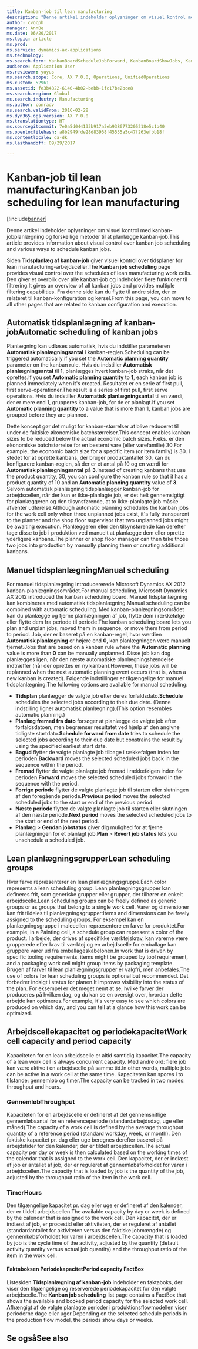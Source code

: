 ```yaml
---
title: Kanban-job til lean manufacturing
description: "Denne artikel indeholder oplysninger om visuel kontrol med kanban-jobplanlægning og forskellige metoder til at planlægge kanban-job."
author: cvocph
manager: AnnBe
ms.date: 06/20/2017
ms.topic: article
ms.prod: 
ms.service: dynamics-ax-applications
ms.technology: 
ms.search.form: KanbanBoardScheduleJobForward, KanbanBoardShowJobs, KanbanJobSchedulingListPage
audience: Application User
ms.reviewer: yuyus
ms.search.scope: Core, AX 7.0.0, Operations, UnifiedOperations
ms.custom: 52961
ms.assetid: fe3b4822-6140-4b02-bebb-1fc17be2bce8
ms.search.region: Global
ms.search.industry: Manufacturing
ms.author: conradv
ms.search.validFrom: 2016-02-28
ms.dyn365.ops.version: AX 7.0.0
ms.translationtype: HT
ms.sourcegitcommit: 7e0a5d044133b917a3eb9386773205218e5c1b40
ms.openlocfilehash: a8b2949fde28d83968f45535a5c47f263efbb18f
ms.contentlocale: da-dk
ms.lasthandoff: 09/29/2017

---
```


# <a name="kanban-job-scheduling-for-lean-manufacturing"></a><span data-ttu-id="f90af-103">Kanban-job til lean manufacturing</span><span class="sxs-lookup"><span data-stu-id="f90af-103">Kanban job scheduling for lean manufacturing</span></span>

[!include[banner](../includes/banner.md)]


<span data-ttu-id="f90af-104">Denne artikel indeholder oplysninger om visuel kontrol med kanban-jobplanlægning og forskellige metoder til at planlægge kanban-job.</span><span class="sxs-lookup"><span data-stu-id="f90af-104">This article provides information about visual control over kanban job scheduling and various ways to schedule kanban jobs.</span></span>  

<span data-ttu-id="f90af-105">Siden **Tidsplanlæg af kanban-job** giver visuel kontrol over tidsplaner for lean manufacturing-arbejdsceller.</span><span class="sxs-lookup"><span data-stu-id="f90af-105">The **Kanban job scheduling** page provides visual control over the schedules of lean manufacturing work cells.</span></span> <span data-ttu-id="f90af-106">Den giver et overblik over alle kanban-job og indeholder flere funktioner til filtrering.</span><span class="sxs-lookup"><span data-stu-id="f90af-106">It gives an overview of all kanban jobs and provides multiple filtering capabilities.</span></span> <span data-ttu-id="f90af-107">Fra denne side kan du flytte til andre sider, der er relateret til kanban-konfiguration og kørsel.</span><span class="sxs-lookup"><span data-stu-id="f90af-107">From this page, you can move to all other pages that are related to kanban configuration and execution.</span></span>

## <a name="automatic-scheduling-of-kanban-jobs"></a><span data-ttu-id="f90af-108">Automatisk tidsplanlægning af kanban-job</span><span class="sxs-lookup"><span data-stu-id="f90af-108">Automatic scheduling of kanban jobs</span></span>
<span data-ttu-id="f90af-109">Planlægning kan udløses automatisk, hvis du indstiller parameteren **Automatisk planlægningsantal** i kanban-reglen.</span><span class="sxs-lookup"><span data-stu-id="f90af-109">Scheduling can be triggered automatically if you set the **Automatic planning quantity** parameter on the kanban rule.</span></span> <span data-ttu-id="f90af-110">Hvis du indstiller **Automatisk planlægningsantal** til **1**, planlægges hvert kanban-job straks, når det oprettes.</span><span class="sxs-lookup"><span data-stu-id="f90af-110">If you set **Automatic planning quantity** to **1**, each kanban job is planned immediately when it's created.</span></span> <span data-ttu-id="f90af-111">Resultatet er en serie af first pull, first serve-operationer.</span><span class="sxs-lookup"><span data-stu-id="f90af-111">The result is a series of first pull, first serve operations.</span></span> <span data-ttu-id="f90af-112">Hvis du indstiller **Automatisk planlægningsantal** til en værdi, der er mere end 1, grupperes kanban-job, før de er planlagt.</span><span class="sxs-lookup"><span data-stu-id="f90af-112">If you set **Automatic planning quantity** to a value that is more than 1, kanban jobs are grouped before they are planned.</span></span> 

<span data-ttu-id="f90af-113">Dette koncept gør det muligt for kanban-størrelser at blive reduceret til under de faktiske økonomiske batchstørrelser.</span><span class="sxs-lookup"><span data-stu-id="f90af-113">This concept enables kanban sizes to be reduced below the actual economic batch sizes.</span></span> <span data-ttu-id="f90af-114">F.eks. er den økonomiske batchstørrelse for en bestemt vare (eller varefamilie) 30.</span><span class="sxs-lookup"><span data-stu-id="f90af-114">For example, the economic batch size for a specific item (or item family) is 30.</span></span> <span data-ttu-id="f90af-115">I stedet for at oprette kanbans, der bruger produktantallet 30, kan du konfigurere kanban-reglen, så der er et antal på 10 og en værdi for **Automatisk planlægningsantal** på **3**.</span><span class="sxs-lookup"><span data-stu-id="f90af-115">Instead of creating kanbans that use the product quantity, 30, you can configure the kanban rule so that it has a product quantity of 10 and an **Automatic planning quantity** value of **3**.</span></span> <span data-ttu-id="f90af-116">Selvom automatisk planlægning tidsplanlægger kanban-job for arbejdscellen, når der kun er ikke-planlagte job, er det helt gennemsigtigt for planlæggeren og den tilsynsførende, at to ikke-planlagte job måske afventer udførelse.</span><span class="sxs-lookup"><span data-stu-id="f90af-116">Although automatic planning schedules the kanban jobs for the work cell only when three unplanned jobs exist, it's fully transparent to the planner and the shop floor supervisor that two unplanned jobs might be awaiting execution.</span></span> <span data-ttu-id="f90af-117">Planlæggeren eller den tilsynsførende kan derefter tage disse to job i produktion ved manuelt at planlægge dem eller oprette yderligere kanbans.</span><span class="sxs-lookup"><span data-stu-id="f90af-117">The planner or shop floor manager can then take those two jobs into production by manually planning them or creating additional kanbans.</span></span>

## <a name="manual-scheduling"></a><span data-ttu-id="f90af-118">Manuel tidsplanlægning</span><span class="sxs-lookup"><span data-stu-id="f90af-118">Manual scheduling</span></span>
<span data-ttu-id="f90af-119">For manuel tidsplanlægning introducererede Microsoft Dynamics AX 2012 kanban-planlægningsområdet.</span><span class="sxs-lookup"><span data-stu-id="f90af-119">For manual scheduling, Microsoft Dynamics AX 2012 introduced the kanban scheduling board.</span></span> <span data-ttu-id="f90af-120">Manuel tidsplanlægning kan kombineres med automatisk tidsplanlægning.</span><span class="sxs-lookup"><span data-stu-id="f90af-120">Manual scheduling can be combined with automatic scheduling.</span></span> <span data-ttu-id="f90af-121">Med kanban-planlægningsområdet kan du planlægge og fjerne planlægningen af job, flytte dem i rækkefølge eller flytte dem fra periode til periode.</span><span class="sxs-lookup"><span data-stu-id="f90af-121">The kanban scheduling board lets you plan and unplan jobs, moved them in sequence, or move them from period to period.</span></span> <span data-ttu-id="f90af-122">Job, der er baseret på en kanban-regel, hvor værdien **Automatisk planlægning** er højere end **0**, kan planlægningen være manuelt fjernet.</span><span class="sxs-lookup"><span data-stu-id="f90af-122">Jobs that are based on a kanban rule where the **Automatic planning** value is more than **0** can be manually unplanned.</span></span> <span data-ttu-id="f90af-123">Disse job kan dog planlægges igen, når den næste automatiske planlægningshændelse indtræffer (når der oprettes en ny kanban).</span><span class="sxs-lookup"><span data-stu-id="f90af-123">However, these jobs will be replanned when the next automatic planning event occurs (that is, when a new kanban is created).</span></span> <span data-ttu-id="f90af-124">Følgende indstillinger er tilgængelige for manuel tidsplanlægning:</span><span class="sxs-lookup"><span data-stu-id="f90af-124">The following options are available for manual scheduling:</span></span>

-   <span data-ttu-id="f90af-125">**Tidsplan** planlægger de valgte job efter deres forfaldsdato.</span><span class="sxs-lookup"><span data-stu-id="f90af-125">**Schedule** schedules the selected jobs according to their due date.</span></span> <span data-ttu-id="f90af-126">(Denne indstilling ligner automatisk planlægning).</span><span class="sxs-lookup"><span data-stu-id="f90af-126">(This option resembles automatic planning.)</span></span>
-   <span data-ttu-id="f90af-127">**Planlæg fremad fra dato** forsøger at planlægge de valgte job efter forfaldsdatoen, men begrænser resultatet ved hjælp af den angivne tidligste startdato.</span><span class="sxs-lookup"><span data-stu-id="f90af-127">**Schedule forward from date** tries to schedule the selected jobs according to their due date but constrains the result by using the specified earliest start date.</span></span>
-   <span data-ttu-id="f90af-128">**Bagud** flytter de valgte planlagte job tilbage i rækkefølgen inden for perioden.</span><span class="sxs-lookup"><span data-stu-id="f90af-128">**Backward** moves the selected scheduled jobs back in the sequence within the period.</span></span>
-   <span data-ttu-id="f90af-129">**Fremad** flytter de valgte planlagte job fremad i rækkefølgen inden for perioden.</span><span class="sxs-lookup"><span data-stu-id="f90af-129">**Forward** moves the selected scheduled jobs forward in the sequence with the period.</span></span>
-   <span data-ttu-id="f90af-130">**Forrige periode** flytter de valgte planlagte job til starten eller slutningen af den foregående periode.</span><span class="sxs-lookup"><span data-stu-id="f90af-130">**Previous period** moves the selected scheduled jobs to the start or end of the previous period.</span></span>
-   <span data-ttu-id="f90af-131">**Næste periode** flytter de valgte planlagte job til starten eller slutningen af den næste periode.</span><span class="sxs-lookup"><span data-stu-id="f90af-131">**Next period** moves the selected scheduled jobs to the start or end of the next period.</span></span>
-   <span data-ttu-id="f90af-132">**Planlæg** &gt; **Gendan jobstatus** giver dig mulighed for at fjerne planlægningen for et planlagt job.</span><span class="sxs-lookup"><span data-stu-id="f90af-132">**Plan** &gt; **Revert job status** lets you unschedule a scheduled job.</span></span>

## <a name="lean-scheduling-groups"></a><span data-ttu-id="f90af-133">Lean planlægningsgrupper</span><span class="sxs-lookup"><span data-stu-id="f90af-133">Lean scheduling groups</span></span>
<span data-ttu-id="f90af-134">Hver farve repræsenterer en lean planlægningsgruppe.</span><span class="sxs-lookup"><span data-stu-id="f90af-134">Each color represents a lean scheduling group.</span></span> <span data-ttu-id="f90af-135">Lean planlægningsgrupper kan defineres frit, som generiske grupper eller grupper, der tilhører en enkelt arbejdscelle.</span><span class="sxs-lookup"><span data-stu-id="f90af-135">Lean scheduling groups can be freely defined as generic groups or as groups that belong to a single work cell.</span></span> <span data-ttu-id="f90af-136">Varer og dimensioner kan frit tildeles til planlægningsgrupper:</span><span class="sxs-lookup"><span data-stu-id="f90af-136">Items and dimensions can be freely assigned to the scheduling groups.</span></span> <span data-ttu-id="f90af-137">For eksempel kan en planlægningsgruppe i malecellen repræsentere en farve for produktet.</span><span class="sxs-lookup"><span data-stu-id="f90af-137">For example, in a Painting cell, a schedule group can represent a color of the product.</span></span> <span data-ttu-id="f90af-138">I arbejde, der drives af specifikke værktøjskrav, kan varerne være grupperede efter krav til værktøj og en arbejdscelle for emballage kan gruppere varer ud fra emballageskabelonen.</span><span class="sxs-lookup"><span data-stu-id="f90af-138">In work that is driven by specific tooling requirements, items might be grouped by tool requirement, and a packaging work cell might group items by packaging template.</span></span> <span data-ttu-id="f90af-139">Brugen af farver til lean planlægningsgrupper er valgfri, men anbefales.</span><span class="sxs-lookup"><span data-stu-id="f90af-139">The use of colors for lean scheduling groups is optional but recommended.</span></span> <span data-ttu-id="f90af-140">Det forbedrer indsigt i status for planen.</span><span class="sxs-lookup"><span data-stu-id="f90af-140">It improves visibility into the status of the plan.</span></span> <span data-ttu-id="f90af-141">For eksempel er det meget nemt at se, hvilke farver der produceres på hvilken dag, og du kan se en oversigt over, hvordan dette arbejde kan optimeres.</span><span class="sxs-lookup"><span data-stu-id="f90af-141">For example, it's very easy to see which colors are produced on which day, and you can tell at a glance how this work can be optimized.</span></span>

## <a name="work-cell-capacity-and-period-capacity"></a><span data-ttu-id="f90af-142">Arbejdscellekapacitet og periodekapacitet</span><span class="sxs-lookup"><span data-stu-id="f90af-142">Work cell capacity and period capacity</span></span>
<span data-ttu-id="f90af-143">Kapaciteten for en lean arbejdscelle er altid samtidig kapacitet.</span><span class="sxs-lookup"><span data-stu-id="f90af-143">The capacity of a lean work cell is always concurrent capacity.</span></span> <span data-ttu-id="f90af-144">Med andre ord: flere job kan være aktive i en arbejdscelle på samme tid.</span><span class="sxs-lookup"><span data-stu-id="f90af-144">In other words, multiple jobs can be active in a work cell at the same time.</span></span> <span data-ttu-id="f90af-145">Kapaciteten kan spores i to tilstande: gennemløb og timer.</span><span class="sxs-lookup"><span data-stu-id="f90af-145">The capacity can be tracked in two modes: throughput and hours.</span></span>

### <a name="throughput"></a><span data-ttu-id="f90af-146">Gennemløb</span><span class="sxs-lookup"><span data-stu-id="f90af-146">Throughput</span></span>

<span data-ttu-id="f90af-147">Kapaciteten for en arbejdscelle er defineret af det gennemsnitlige gennemløbsantal for en referenceperiode (standardarbejdsdag, uge eller måned).</span><span class="sxs-lookup"><span data-stu-id="f90af-147">The capacity of a work cell is defined by the average throughput quantity of a reference period (standard workday, week, or month).</span></span> <span data-ttu-id="f90af-148">Den faktiske kapacitet pr. dag eller uge beregnes derefter baseret på arbejdstider for den kalender, der er tildelt arbejdscellen.</span><span class="sxs-lookup"><span data-stu-id="f90af-148">The actual capacity per day or week is then calculated based on the working times of the calendar that is assigned to the work cell.</span></span> <span data-ttu-id="f90af-149">Den kapacitet, der er indlæst af job er antallet af job, der er reguleret af gennemløbsforholdet for varen i arbejdscellen.</span><span class="sxs-lookup"><span data-stu-id="f90af-149">The capacity that is loaded by job is the quantity of the job, adjusted by the throughput ratio of the item in the work cell.</span></span>

### <a name="hours"></a><span data-ttu-id="f90af-150">Timer</span><span class="sxs-lookup"><span data-stu-id="f90af-150">Hours</span></span>

<span data-ttu-id="f90af-151">Den tilgængelige kapacitet pr. dag eller uge er defineret af den kalender, der er tildelt arbejdscellen.</span><span class="sxs-lookup"><span data-stu-id="f90af-151">The available capacity by day or week is defined by the calendar that is assigned to the work cell.</span></span> <span data-ttu-id="f90af-152">Den kapacitet, der er indlæst af job, er procestid eller aktiviteten, der er reguleret af antallet (standardantallet for aktiviteten versus den faktiske jobmængde) og gennemkøbsforholdet for varen i arbejdscellen.</span><span class="sxs-lookup"><span data-stu-id="f90af-152">The capacity that is loaded by job is the cycle time of the activity, adjusted by the quantity (default activity quantity versus actual job quantity) and the throughput ratio of the item in the work cell.</span></span>

#### <a name="period-capacity-factbox"></a><span data-ttu-id="f90af-153">Faktaboksen Periodekapacitet</span><span class="sxs-lookup"><span data-stu-id="f90af-153">Period capacity FactBox</span></span>

<span data-ttu-id="f90af-154">Listesiden **Tidsplanlægning af kanban-job** indeholder en faktaboks, der viser den tilgængelige og reserverede periodekapacitet for den valgte arbejdscelle.</span><span class="sxs-lookup"><span data-stu-id="f90af-154">The **Kanban job scheduling** list page contains a FactBox that shows the available and booked period capacity for the selected work cell.</span></span> <span data-ttu-id="f90af-155">Afhængigt af de valgte planlagte perioder i produktionsflowmodellen viser perioderne dage eller uger.</span><span class="sxs-lookup"><span data-stu-id="f90af-155">Depending on the selected schedule periods in the production flow model, the periods show days or weeks.</span></span>

<a name="see-also"></a><span data-ttu-id="f90af-156">Se også</span><span class="sxs-lookup"><span data-stu-id="f90af-156">See also</span></span>
--------




